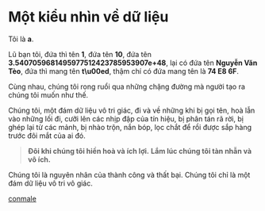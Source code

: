 # Một kiểu nhìn về dữ liệu 

Tôi là **a**. 

Lũ bạn tôi, đứa thì tên **1**, đứa tên **10**, đứa tên **3.5407059681495977512423785953907e+48**, lại có đứa tên **Nguyễn Văn Tèo**, đứa thì mang tên **t\u00ed**, thậm chí có đứa mang tên là **74 E8 6F**.

Cùng nhau, chúng tôi rong ruổi qua những chặng đường mà người tạo ra chúng tôi muốn như thế.

Chúng tôi, một đám dữ liệu vô tri giác, đi và về những khi bị gọi tên, hoà lẫn vào những lối đi, cưỡi lên các nhịp đập của tín hiệu, bị phân tán rã rời, bị ghép lại từ các mảnh, bị nhào trộn, nắn bóp, lọc chắt để rồi được sắp hàng trước đôi mắt của ai đó.

> **Đôi khi chúng tôi hiền hoà và ích lợi.** 
> **Lắm lúc chúng tôi tàn nhẫn và vô ích.**

Chúng tôi là nguyên nhân của thành công và thất bại. Chúng tôi chỉ là một đám dữ liệu vô tri vô giác.

[conmale](http://conmale.blogspot.com/2006/11/mt-kiu-nhn-v-d-liu.html)